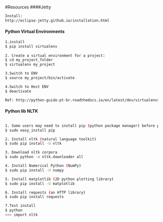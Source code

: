 #Resources
####Jetty
```bash
Install:
http://eclipse-jetty.github.io/installation.html

```


#### Python Virtual Environments

```bash
1.install
$ pip install virtualenv
 
2. Create a virtual environment for a project:
$ cd my_project_folder
$ virtualenv my_project

3.Switch to ENV
$ source my_project/bin/activate

4.Switch to Host ENV
$ deactivate

Ref: http://python-guide-pt-br.readthedocs.io/en/latest/dev/virtualenvs/
```

#### Python lib NLTK

```bash

1. Some users may need to install pip (python package manager) before proceeding
$ sudo easy_install pip

2. Install nltk (natural language toolkit)
$ sudo pip install -U nltk

3. Download nltk corpora
$ sudo python -m nltk.downloader all

4. Install Numerical Python (NumPy)
$ sudo pip install -U numpy

5. Install matplotlib (2D python plotting library)
$ sudo pip install -U matplotlib

6. Install requests (an HTTP library)
$ sudo pip install requests

7.Test install
$ python
>>> import nltk

```


#### 

```bash


```

#### 

```bash


```


#### 

```bash


```
